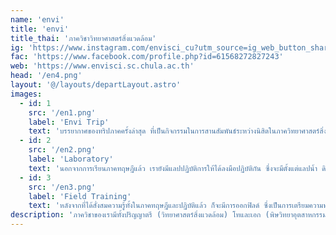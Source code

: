 ```yaml
---
name: 'envi'
title: 'envi'
title_thai: 'ภาควิชาวิทยาศาสตร์สิ่งแวดล้อม'
ig: 'https://www.instagram.com/envisci_cu?utm_source=ig_web_button_share_sheet&igsh=ZDNlZDc0MzIxNw=='
fac: 'https://www.facebook.com/profile.php?id=61568272827243'
web: 'https://www.envisci.sc.chula.ac.th'
head: '/en4.png'
layout: '@/layouts/departLayout.astro'
images:
  - id: 1
    src: '/en1.png'
    label: 'Envi Trip'
    text: 'บรรยากาศของทริปภาคครั้งล่าสุด ที่เป็นกิจกรรมในการสานสัมพันธ์ระหว่างนิสิตในภาควิทยาศาสตร์สิ่งแวดล้อมให้แน่นแฟ้นมากยิ่งขึ้น'
  - id: 2
    src: '/en2.png'
    label: 'Laboratory'
    text: 'นอกจากการเรียนภาคทฤษฎีแล้ว เรายังมีแลปปฏิบัติการให้ได้ลงมือปฏิบัติกัน ซึ่งจะมีตั้งแต่แลปน้ำ ดิน อากาศ ไปถึงเสียงกันเลย'
  - id: 3
    src: '/en3.png'
    label: 'Field Training'
    text: 'หลังจากที่ได้สั่งสมความรู้ทั้งในภาคทฤษฎีและปฏิบัติแล้ว ก็จะมีการออกฟิลด์ ซึ่งเป็นการเตรียมความพร้อมก่อนไปทำงานจริง'
description: 'ภาควิชาของเรามีทั้งปริญญาตรี (วิทยาศาสตร์สิ่งแวดล้อม) โทและเอก (พิษวิทยาอุตสาหกรรมและการประเมินความเสี่ยง) '
---
```

